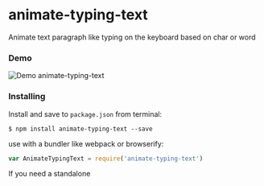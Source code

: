 # animate-typing-text
Animate text paragraph like typing on the keyboard based on char or word

### Demo
![Demo animate-typing-text](https://media.giphy.com/media/3ohzdRd4sFKwSd57Nu/giphy.gif)

### Installing
Install and save to `package.json` from terminal:
```
$ npm install animate-typing-text --save
```
use with a bundler like webpack or browserify:
```js
var AnimateTypingText = require('animate-typing-text')
```
If you need a standalone <script>, though, a minified browser build that attaches to the global namespace as AnimateTypingText is provided [here](https://github.com/darwinchyd/animate-typing-text/blob/master/browser/dist/animate-typing-text.min.js):
```js
<script src="animate-typing-text.min.js"></script>
```
You can check it on the demo folder

### Usage
```js
var AnimateTypingText = require('animate-typing-text')

// With options default
new AnimateTypingText('.paragraph')

// With custom options default
new AnimateText('.paragraph', {
  time: 1000,
  letter: 'char' // Now there have two type (char & word)
  onAnimated: function () {console.log('done!')}
})
```

## License
This project is licensed under the MIT License - see the [LICENSE](LICENSE) file for details
